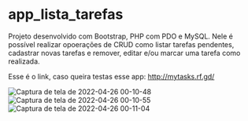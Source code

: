 # app_lista_tarefas

Projeto desenvolvido com Bootstrap, PHP com PDO e MySQL.
Nele é possível realizar opoerações de CRUD como listar 
tarefas pendentes, cadastrar novas tarefas e remover,
editar e/ou marcar uma tarefa como realizada.

Esse é o link, caso queira testas esse app: http://mytasks.rf.gd/

![Captura de tela de 2022-04-26 00-10-48](https://user-images.githubusercontent.com/88064533/165212836-4fab1e44-d83a-4e48-bb8e-73ea50b7f58e.png)
![Captura de tela de 2022-04-26 00-10-55](https://user-images.githubusercontent.com/88064533/165212860-b0b8743a-d827-46b3-a612-15ec6f7abc96.png)
![Captura de tela de 2022-04-26 00-11-04](https://user-images.githubusercontent.com/88064533/165212866-dbdfd724-485c-4c01-b52b-7f49e7724019.png)
